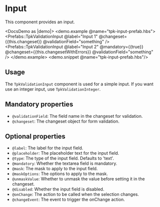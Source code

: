 # Input

This component provides an input.

<DocsDemo as |demo|>
  <demo.example @name="tpk-input-prefab.hbs">
      <Prefabs::TpkValidationInput
        @label="Input 1"
        @changeset={{this.changeset}} 
        @validationField="something"
      />
      <Prefabs::TpkValidationInput
        @label="Input 2"
        @mandatory={{true}}
        @changeset={{this.changesetWithErrors}} 
        @validationField="something"
      />
  </demo.example>
  <demo.snippet @name="tpk-input-prefab.hbs"/>
</DocsDemo>

## Usage

The `TpkValidationInput` component is used for a simple input. If you want use an integer input, use `TpkValidationInteger`.

## Mandatory properties

- `@validationField`: The field name in the changeset for validation.
- `@changeset`: The changeset object for form validation.

## Optional properties

- `@label`: The label for the input field.
- `@placeholder`: The placeholder text for the input field.
- `@type`: The type of the input field. Defaults to 'text'.
- `@mandatory`: Whether the textarea field is mandatory.
- `@mask`: The mask to apply to the input field.
- `@maskOptions`: The options to apply to the mask.
- `@unmaskValue`: Whether to unmask the value before setting it in the changeset.
- `@disabled`: Whether the input field is disabled.
- `@onChange`: The action to be called when the selection changes. 
- `@changeEvent`: The event to trigger the onChange action.

